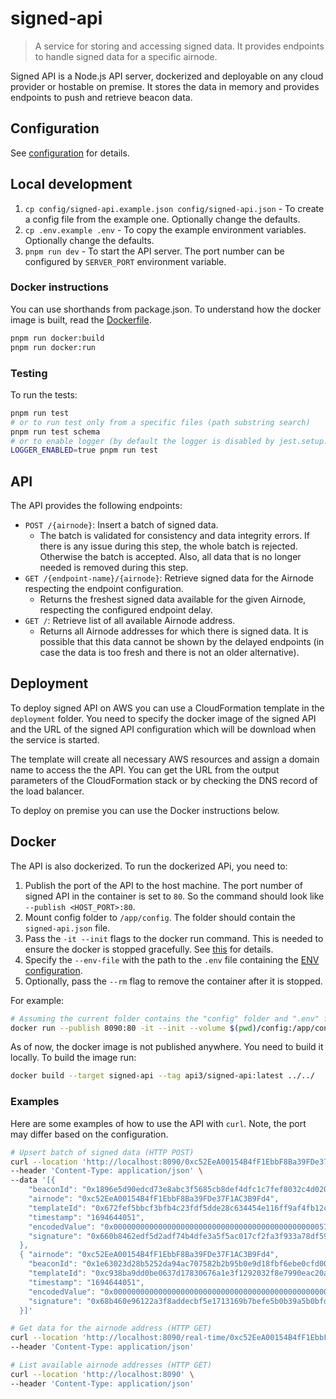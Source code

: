 # signed-api

> A service for storing and accessing signed data. It provides endpoints to handle signed data for a specific airnode.

Signed API is a Node.js API server, dockerized and deployable on any cloud provider or hostable on premise. It stores
the data in memory and provides endpoints to push and retrieve beacon data.

## Configuration

See [configuration](./configuration.md) for details.

## Local development

1. `cp config/signed-api.example.json config/signed-api.json` - To create a config file from the example one. Optionally
   change the defaults.
2. `cp .env.example .env` - To copy the example environment variables. Optionally change the defaults.
3. `pnpm run dev` - To start the API server. The port number can be configured by `SERVER_PORT` environment variable.

### Docker instructions

You can use shorthands from package.json. To understand how the docker image is built, read the
[Dockerfile](../../Dockerfile).

```sh
pnpm run docker:build
pnpm run docker:run
```

### Testing

To run the tests:

```sh
pnpm run test
# or to run test only from a specific files (path substring search)
pnpm run test schema
# or to enable logger (by default the logger is disabled by jest.setup.js).
LOGGER_ENABLED=true pnpm run test
```

## API

The API provides the following endpoints:

- `POST /{airnode}`: Insert a batch of signed data.
  - The batch is validated for consistency and data integrity errors. If there is any issue during this step, the whole
    batch is rejected. Otherwise the batch is accepted. Also, all data that is no longer needed is removed during this
    step.
- `GET /{endpoint-name}/{airnode}`: Retrieve signed data for the Airnode respecting the endpoint configuration.
  - Returns the freshest signed data available for the given Airnode, respecting the configured endpoint delay.
- `GET /`: Retrieve list of all available Airnode address.
  - Returns all Airnode addresses for which there is signed data. It is possible that this data cannot be shown by the
    delayed endpoints (in case the data is too fresh and there is not an older alternative).

## Deployment

To deploy signed API on AWS you can use a CloudFormation template in the `deployment` folder. You need to specify the
docker image of the signed API and the URL of the signed API configuration which will be download when the service is
started.

The template will create all necessary AWS resources and assign a domain name to access the the API. You can get the URL
from the output parameters of the CloudFormation stack or by checking the DNS record of the load balancer.

To deploy on premise you can use the Docker instructions below.

## Docker

The API is also dockerized. To run the dockerized APi, you need to:

1. Publish the port of the API to the host machine. The port number of signed API in the container is set to `80`. So
   the command should look like `--publish <HOST_PORT>:80`.
2. Mount config folder to `/app/config`. The folder should contain the `signed-api.json` file.
3. Pass the `-it --init` flags to the docker run command. This is needed to ensure the docker is stopped gracefully. See
   [this](https://github.com/nodejs/docker-node/blob/main/docs/BestPractices.md#handling-kernel-signals) for details.
4. Specify the `--env-file` with the path to the `.env` file containing the [ENV configuration](#environment-variables).
5. Optionally, pass the `--rm` flag to remove the container after it is stopped.

For example:

```sh
# Assuming the current folder contains the "config" folder and ".env" file and the intended host port is 8090.
docker run --publish 8090:80 -it --init --volume $(pwd)/config:/app/config --env-file .env --rm api3/signed-api:latest
```

As of now, the docker image is not published anywhere. You need to build it locally. To build the image run:

```sh
docker build --target signed-api --tag api3/signed-api:latest ../../
```

### Examples

Here are some examples of how to use the API with `curl`. Note, the port may differ based on the configuration.

```sh
# Upsert batch of signed data (HTTP POST)
curl --location 'http://localhost:8090/0xc52EeA00154B4fF1EbbF8Ba39FDe37F1AC3B9Fd4' \
--header 'Content-Type: application/json' \
--data '[{
    "beaconId": "0x1896e5d90edcd73e8abc3f5685cb8def4dfc1c7fef8032c4d02095a8ac5d1dba",
    "airnode": "0xc52EeA00154B4fF1EbbF8Ba39FDe37F1AC3B9Fd4",
    "templateId": "0x672fef5bbcf3bfb4c23fdf5dde28c634454e116ff9af4fb12ccf45e06c77aa75",
    "timestamp": "1694644051",
    "encodedValue": "0x00000000000000000000000000000000000000000000005718e3a22ce01f7a40",
    "signature": "0x660b8462edf5d2adf74b4dfe3a5f5ac017cf2fa3f933a78df59a446b341f858f53f4d2487fe45763c6180dadad221daeef01efc4b49038778f5865dbcf79cd0f1c"
  },
  { "airnode": "0xc52EeA00154B4fF1EbbF8Ba39FDe37F1AC3B9Fd4",
    "beaconId": "0x1e63023d28b5252da94ac707582b2b95b0e9d18fbf6ebe0cfd009967c6bf58fc",
    "templateId": "0xc938ba9dd0be0637d17830676a1e3f1292032f8e7990eac20a25c3c2a07a99dd",
    "timestamp": "1694644051",
    "encodedValue": "0x00000000000000000000000000000000000000000000000012988bbd65ac6be8",
    "signature": "0x68b460e96122a3f8addecbf5e1713169b7befe5b0b39a5b0bfdea827ca39266b2887c8a4c0c20ffd38ff9e8344766e72c3c5ed11a720b4809536ac4722ee85511c"
  }]'

# Get data for the airnode address (HTTP GET)
curl --location 'http://localhost:8090/real-time/0xc52EeA00154B4fF1EbbF8Ba39FDe37F1AC3B9Fd4' \
--header 'Content-Type: application/json'

# List available airnode addresses (HTTP GET)
curl --location 'http://localhost:8090' \
--header 'Content-Type: application/json'
```
